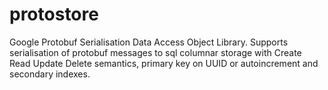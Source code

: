 protostore
==========

Google Protobuf Serialisation Data Access Object Library. Supports serialisation of protobuf messages to sql columnar storage with Create Read Update Delete semantics, primary key on UUID or autoincrement and secondary indexes.
